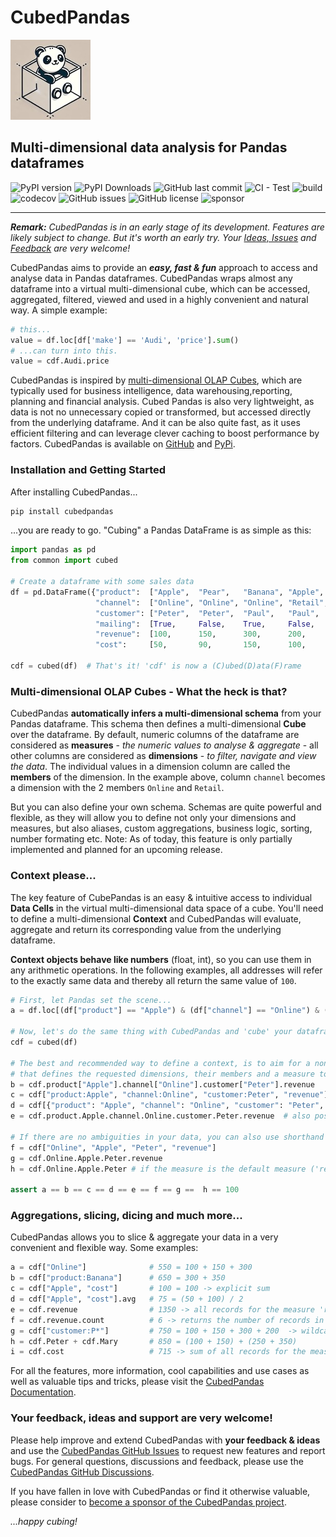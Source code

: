 # CubedPandas 
<picture align="center"><img alt="Pandas Logo" src="https://raw.githubusercontent.com/Zeutschler/cubedpandas/master/pages/assets/cpd_logo.jpg"></picture>

## Multi-dimensional data analysis for Pandas dataframes

![PyPI version](https://badge.fury.io/py/cubedpandas.svg)
![PyPI Downloads](https://img.shields.io/pypi/dm/cubedpandas.svg?label=PyPI%20downloads)
![GitHub last commit](https://img.shields.io/github/last-commit/Zeutschler/cubedpandas)
![CI - Test](https://github.com/pandas-dev/pandas/actions/workflows/unit-tests.yml/badge.svg)
![build](https://img.shields.io/github/actions/workflow/status/zeutschler/cubedpandas/python-package.yml)
![codecov](https://codecov.io/gh/Zeutschler/cubedpandas/branch/master/graph/badge.svg?token=3ZQZQ2ZQ2Z)
![GitHub issues](https://img.shields.io/github/issues/Zeutschler/cubedpandas)
![GitHub license](https://img.shields.io/github/license/Zeutschler/cubedpandas)
![sponsor](https://img.shields.io/github/sponsors/zeutschler)

-----------------

***Remark:*** *CubedPandas is in an early stage of its development. Features are likely subject to change. 
But it's worth an early try. Your [Ideas, Issues](https://github.com/Zeutschler/cubedpandas/issues) and 
[Feedback](https://github.com/Zeutschler/cubedpandas/discussions) are very welcome!*

CubedPandas aims to provide an ***easy, fast & fun*** approach to access and analyse data in Pandas dataframes. 
CubedPandas wraps almost any dataframe into a virtual multi-dimensional cube, which can be accessed, 
aggregated, filtered, viewed and used in a highly convenient and natural way. A simple example: 

```python
# this...
value = df.loc[df['make'] == 'Audi', 'price'].sum()
# ...can turn into this.
value = cdf.Audi.price
```

CubedPandas is inspired by [multi-dimensional OLAP Cubes](https://en.wikipedia.org/wiki/Online_analytical_processing), 
which are typically used for business intelligence, data warehousing,reporting, planning and financial analysis.
Cubed Pandas is also very lightweight, as data is not no unnecessary copied or transformed, but accessed directly 
from the underlying dataframe. And it can be also quite fast, as it uses efficient filtering and can leverage
clever caching to boost performance by factors. CubedPandas is available on [GitHub](https://github.com/Zeutschler/cubedpandas) and [PyPi](https://pypi.org/project/cubedpandas/). 

### Installation and Getting Started

After installing CubedPandas...

```bash
pip install cubedpandas
```

...you are ready to go. "Cubing" a Pandas DataFrame is as simple as this:


```python
import pandas as pd
from common import cubed

# Create a dataframe with some sales data
df = pd.DataFrame({"product":  ["Apple",  "Pear",   "Banana", "Apple",  "Pear",   "Banana"],
                   "channel":  ["Online", "Online", "Online", "Retail", "Retail", "Retail"],
                   "customer": ["Peter",  "Peter",  "Paul",   "Paul",   "Mary",   "Mary"  ],
                   "mailing":  [True,     False,    True,     False,    True,     False   ],
                   "revenue":  [100,      150,      300,      200,      250,      350     ],
                   "cost":     [50,       90,       150,      100,      150,      175     ]})

cdf = cubed(df)  # That's it! 'cdf' is now a (C)ubed(D)ata(F)rame
```

### Multi-dimensional OLAP Cubes - What the heck is that?
CubedPandas **automatically infers a multi-dimensional schema** from your Pandas dataframe. This schema 
then defines a multi-dimensional **Cube** over the dataframe. By default, numeric columns of the dataframe 
are considered as **measures** - *the numeric values to analyse & aggregate* - all other columns are 
considered as **dimensions** - *to filter, navigate and view the data*. The individual values in a 
dimension column are called the **members** of the dimension. In the example above, column `channel` 
becomes a dimension with the 2 members `Online` and `Retail`.

But you can also define your own schema. Schemas are quite powerful and flexible, as they will allow 
you to define not only your dimensions and measures, but also aliases, custom aggregations, business logic, 
sorting, number formating etc. Note: As of today, this feature is only partially implemented and planned 
for an upcoming release.

### Context please...
The key feature of CubePandas is an easy & intuitive access to individual **Data Cells** in 
the virtual multi-dimensional data space of a cube. You'll need to define a multi-dimensional **Context** and 
CubedPandas will evaluate, aggregate and return its corresponding value from the underlying dataframe.

**Context objects behave like numbers** (float, int), so you can use them in any arithmetic operations. In the 
following examples, all addresses will refer to the exactly same data and thereby all return the same 
value of `100`. 

```python
# First, let Pandas set the scene...
a = df.loc[(df["product"] == "Apple") & (df["channel"] == "Online") & (df["customer"] == "Peter"), "revenue"].sum()

# Now, let's do the same thing with CubedPandas and 'cube' your dataframe...
cdf = cubed(df)

# The best and recommended way to define a context, is to aim for a non-ambiguous context 
# that defines the requested dimensions, their members and a measure to be returned.
b = cdf.product["Apple"].channel["Online"].customer["Peter"].revenue    # optimal way, best readability
c = cdf["product:Apple", "channel:Online", "customer:Peter", "revenue"] # as a list or tuple
d = cdf[{"product": "Apple", "channel": "Online", "customer": "Peter", "measure": "revenue"}] # as a dictionary 
e = cdf.product.Apple.channel.Online.customer.Peter.revenue  # also possible, if member names are Python-compliant

# If there are no ambiguities in your data, you can also use shorthand contexts
f = cdf["Online", "Apple", "Peter", "revenue"]
g = cdf.Online.Apple.Peter.revenue
h = cdf.Online.Apple.Peter # if the measure is the default measure ('revenue' is), it can be omitted

assert a == b == c == d == e == f == g ==  h == 100
```

### Aggregations, slicing, dicing and much more...

CubedPandas allows you to slice & aggregate your data in a very convenient and flexible way. Some examples:

```python
a = cdf["Online"]              # 550 = 100 + 150 + 300
b = cdf["product:Banana"]      # 650 = 300 + 350
c = cdf["Apple", "cost"]       # 100 = 100 -> explicit sum
d = cdf["Apple", "cost"].avg   # 75 = (50 + 100) / 2
e = cdf.revenue                # 1350 -> all records for the measure 'revenue' 
f = cdf.revenue.count          # 6 -> returns the number of records in the cube
g = cdf["customer:P*"]         # 750 = 100 + 150 + 300 + 200  -> wildcard search for Peter and Paul
h = cdf.Peter + cdf.Mary       # 850 = (100 + 150) + (250 + 350)
i = cdf.cost                   # 715 -> sum of all records for the measure 'cost'
```

For all the features, more information, cool capabilities and use cases as well as valuable tips and tricks, 
please visit the [CubedPandas Documentation](https://zeutschler.github.io/cubedpandas/).


### Your feedback, ideas and support are very welcome!
Please help improve and extend CubedPandas with **your feedback & ideas** and use the 
[CubedPandas GitHub Issues](https://github.com/Zeutschler/cubedpandas/issues) to request new features and report bugs. 
For general questions, discussions and feedback, please use the 
[CubedPandas GitHub Discussions](https://github.com/Zeutschler/cubedpandas/discussions).

If you have fallen in love with CubedPandas or find it otherwise valuable, 
please consider to [become a sponsor of the CubedPandas project](https://github.com/sponsors/Zeutschler).

*...happy cubing!*
